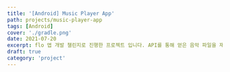```yaml
---
title: '[Android] Music Player App'
path: projects/music-player-app
tags: [Android]
cover: './gradle.png'
date: 2021-07-20
excerpt: flo 앱 개발 챌린지로 진행한 프로젝트 입니다. API를 통해 얻은 음악 파일을 재생하고 일시정지, 가사 보기, 가사와 음원 싱크 기능이 있는 애플리케이션을 만들었습니다.
draft: true
category: 'project'
---
```

